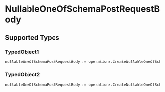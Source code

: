 # NullableOneOfSchemaPostRequestBody


## Supported Types

### TypedObject1

```go
nullableOneOfSchemaPostRequestBody := operations.CreateNullableOneOfSchemaPostRequestBodyTypedObject1(shared.TypedObject1{/* values here */})
```

### TypedObject2

```go
nullableOneOfSchemaPostRequestBody := operations.CreateNullableOneOfSchemaPostRequestBodyTypedObject2(shared.TypedObject2{/* values here */})
```

